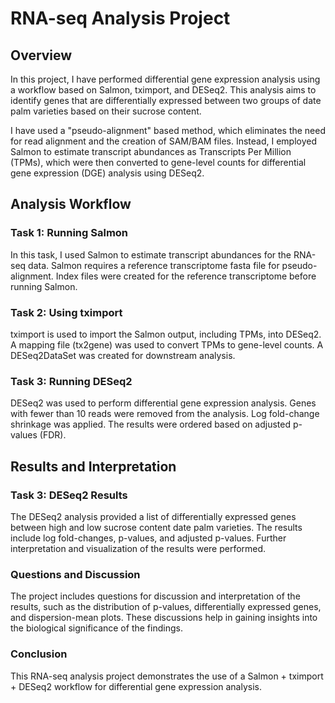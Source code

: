 # RNA-seq Analysis Project

## Overview
In this project, I have performed differential gene expression analysis using a workflow based on Salmon, tximport, and DESeq2. 
This analysis aims to identify genes that are differentially expressed between two groups of date palm varieties based on their 
sucrose content. 

I have used a "pseudo-alignment" based method, which eliminates the need for read alignment and the creation of SAM/BAM files. 
Instead, I employed Salmon to estimate transcript abundances as Transcripts Per Million (TPMs), which were then converted to 
gene-level counts for differential gene expression (DGE) analysis using DESeq2.

## Analysis Workflow
### Task 1: Running Salmon
In this task, I used Salmon to estimate transcript abundances for the RNA-seq data.
Salmon requires a reference transcriptome fasta file for pseudo-alignment.
Index files were created for the reference transcriptome before running Salmon.
### Task 2: Using tximport
tximport is used to import the Salmon output, including TPMs, into DESeq2.
A mapping file (tx2gene) was used to convert TPMs to gene-level counts.
A DESeq2DataSet was created for downstream analysis.
### Task 3: Running DESeq2
DESeq2 was used to perform differential gene expression analysis.
Genes with fewer than 10 reads were removed from the analysis.
Log fold-change shrinkage was applied.
The results were ordered based on adjusted p-values (FDR).

## Results and Interpretation
### Task 3: DESeq2 Results
The DESeq2 analysis provided a list of differentially expressed genes between high and low sucrose content date palm varieties.
The results include log fold-changes, p-values, and adjusted p-values.
Further interpretation and visualization of the results were performed.

### Questions and Discussion
The project includes questions for discussion and interpretation of the results, such as the distribution of p-values, differentially expressed genes, and dispersion-mean plots.
These discussions help in gaining insights into the biological significance of the findings.
### Conclusion
This RNA-seq analysis project demonstrates the use of a Salmon + tximport + DESeq2 workflow for differential gene expression analysis. 

